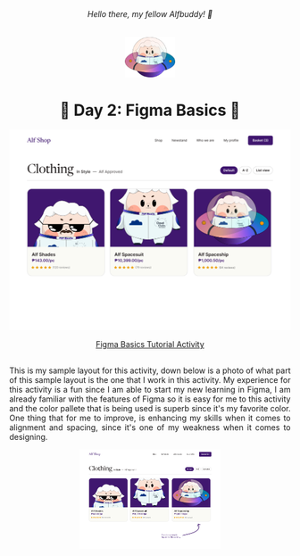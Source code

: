 ## <h6 align=center> Hello there, my fellow Alfbuddy! 💖 </h6>

<p align=center>
<img width="90px" src="../../assets/alf/alf-ufo.png">
</p>

#### <h1 align = center>💜 Day 2: Figma Basics 💜</h1>

<img src="../../assets/photos/day02-sample-layout.png">

<p align=center>
<a href="https://www.figma.com/file/X6bRrtArgboh0clmnj2oAq/AWSCC-Figma-Workshop%3A-Basics-(Community)?type=design&node-id=5-1669&mode=design&t=ZlYakcy1WDBfvNpg-0"> Figma Basics Tutorial Activity </a>
</p>

##

<p align=justify> 
This is my sample layout for this activity, down below is a photo of what part of this sample layout is the one that I work in this activity. My experience for this activity is a fun since I am able to start my new learning in Figma, I am already familiar with the features of Figma so it is easy for me to this activity and the color pallete that is being used is superb since it's my favorite color. One thing that for me to improve, is enhancing my skills when it comes to alignment and spacing, since it's one of my weakness when it comes to designing.
</p>

<p align=center>
<img width=50% src="../../assets/photos/day02-sample-layout2.png">
</p>




<!--
You've made it—great job! Now, here's the scoop: this markdown file is your **canvas**. Customize it; let your creativity flow!

Remember, you're free to add your personal touch, but keep the sacred requirements intact; they are the guardians of order here. This markdown file should include:
- Link to your own file of **"Figma Basics Tutorial"**
- Brief explanation of your experience or reflection

Ready to include your output for **Day 2**? Let the customization begin! 🚀✨
-->
<!-- You may now delete and modify the content of this file -->
